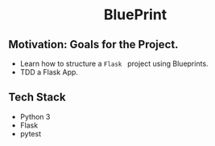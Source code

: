 <h1 align='center'>
 BluePrint
</h1>

## Motivation: Goals for the Project.

- Learn how to structure a ``Flask `` project using Blueprints.
- TDD a Flask  App.

## Tech Stack

- Python 3
- Flask
- pytest